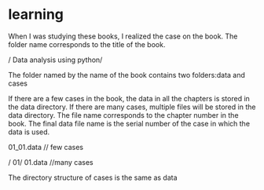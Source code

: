 # learning
When I was studying these books, I realized the case on the book.
The folder name corresponds to the title of the book.

/
Data analysis using python/

The folder named by the name of the book contains two folders:data and cases

If there are a few cases in the book, the data in all the chapters is stored in the data directory. If there are many cases, multiple files will be stored in the data directory. The file name corresponds to the chapter number in the book. The final data file name is the serial number of the case in which the data is used.

01_01.data  // few cases

/
01/
01.data    //many cases

The directory structure of cases is the same as data

